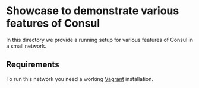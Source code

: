 # Showcase to demonstrate various features of Consul

In this directory we provide a running setup for 
various features of Consul in a small network.

## Requirements

To run this network you need a working 
[Vagrant](https://www.vagrantup.com/) installation.


